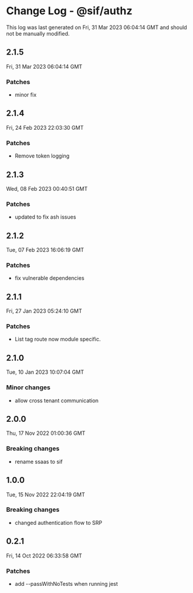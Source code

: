 # Change Log - @sif/authz

This log was last generated on Fri, 31 Mar 2023 06:04:14 GMT and should not be manually modified.

## 2.1.5
Fri, 31 Mar 2023 06:04:14 GMT

### Patches

- minor fix

## 2.1.4
Fri, 24 Feb 2023 22:03:30 GMT

### Patches

- Remove token logging

## 2.1.3
Wed, 08 Feb 2023 00:40:51 GMT

### Patches

- updated to fix ash issues

## 2.1.2
Tue, 07 Feb 2023 16:06:19 GMT

### Patches

- fix vulnerable dependencies

## 2.1.1
Fri, 27 Jan 2023 05:24:10 GMT

### Patches

- List tag route now module specific.

## 2.1.0
Tue, 10 Jan 2023 10:07:04 GMT

### Minor changes

- allow cross tenant communication

## 2.0.0
Thu, 17 Nov 2022 01:00:36 GMT

### Breaking changes

- rename ssaas to sif

## 1.0.0
Tue, 15 Nov 2022 22:04:19 GMT

### Breaking changes

- changed authentication flow to SRP

## 0.2.1
Fri, 14 Oct 2022 06:33:58 GMT

### Patches

- add --passWithNoTests when running jest

